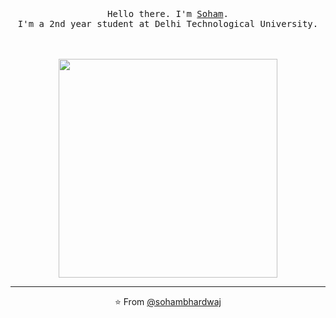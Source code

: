 <p align="center">
  <br>
  <br>
  <br>
  <samp>Hello there. I'm <a href="https://www.linkedin.com/in/soham-bhardwaj/">Soham</a>.<br> I'm a 2nd year student at Delhi Technological University.
  <br>
  <br>
  <br>
  <br>
  <img src="https://media.giphy.com/media/lZzhBZW7kvzWYtydVA/giphy.gif" width="350" />
</p>

------------
<p align="center">⭐️ From <a href="https://github.com/sohambhardwaj">@sohambhardwaj</a></p>
